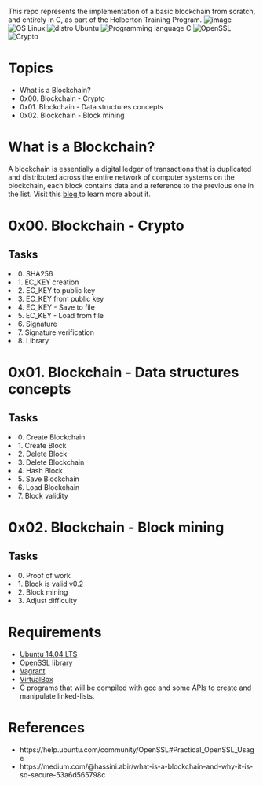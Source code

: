 This repo represents the implementation of a basic blockchain from scratch, and entirely in C, as part of the Holberton Training Program.
![image](https://github.com/abir9hassini/emsi-blockchain/assets/40744191/e1b0330e-df78-468b-941d-221090e973bf)
<br>
![OS Linux](https://img.shields.io/badge/OS-Linux-blue.svg)
![distro Ubuntu](https://img.shields.io/badge/distro-Ubuntu-orange.svg)
![Programming language C](https://img.shields.io/badge/technology-C-green.svg)
![OpenSSL](https://img.shields.io/badge/toolkit-OpenSSL-brown.svg)
![Crypto](https://img.shields.io/badge/discipline-Crypto-yellow.svg)  


<h1>Topics</h1>
<ul>
  <li>What is a Blockchain?</li>
  <li> 0x00. Blockchain - Crypto</li>
  <li> 0x01. Blockchain - Data structures concepts</li>
  <li> 0x02. Blockchain - Block mining</li>
</ul>


<h1> What is a Blockchain?</h1>
A blockchain is essentially a digital ledger of transactions that is duplicated and distributed across the entire network of computer systems on the blockchain, each block contains data and a reference to the previous one in the list. Visit this <a href="https://medium.com/@hassini.abir/what-is-a-blockchain-and-why-it-is-so-secure-53a6d565798c">blog </a> to learn more about it.

<h1>0x00. Blockchain - Crypto</h1>
  <h2>Tasks</h2>
    <li>0. SHA256</li>
    <li>1. EC_KEY creation</li>
    <li>2. EC_KEY to public key</li>
    <li>3. EC_KEY from public key</li>
    <li>4. EC_KEY - Save to file</li>
    <li>5. EC_KEY - Load from file</li>
    <li>6. Signature</li>
    <li>7. Signature verification</li>
    <li>8. Library</li>

<h1>0x01. Blockchain - Data structures concepts</h1>
  <h2>Tasks</h2>
    <li>0. Create Blockchain</li>
    <li>1. Create Block</li>
    <li>2. Delete Block</li>
    <li>3. Delete Blockchain</li>
    <li>4. Hash Block</li>
    <li>5. Save Blockchain</li>
    <li>6. Load Blockchain</li>
    <li>7. Block validity</li>
    
<h1>0x02. Blockchain - Block mining</h1>
  <h2>Tasks</h2>
      <li>0. Proof of work</li>
      <li>1. Block is valid v0.2</li>
      <li>2. Block mining</li>
      <li>3. Adjust difficulty</li>

    
<h1>Requirements</h1>
  <ul>
    <li> <a href="https://ubuntu.com/download/desktop">Ubuntu 14.04 LTS</a></li>
    <li> <a href="https://help.ubuntu.com/community/OpenSSL#Practical_OpenSSL_Usage">OpenSSL library </a></li>
      <li><a href="https://www.vagrantup.com/">Vagrant</a></li>
      <li><a href="https://www.virtualbox.org/wiki/Downloads">VirtualBox</a></li>
      <li>C programs that will be compiled with gcc and some APIs to create and manipulate linked-lists.</li>
    </ul>
<h1>References</h1>
<ul>
  <li>https://help.ubuntu.com/community/OpenSSL#Practical_OpenSSL_Usage</li>
  <li>https://medium.com/@hassini.abir/what-is-a-blockchain-and-why-it-is-so-secure-53a6d565798c</li>

</ul>
